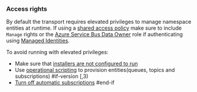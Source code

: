 
### Access rights

By default the transport requires elevated privileges to manage namespace entities at runtime. If using a [shared access policy](https://learn.microsoft.com/en-us/azure/service-bus-messaging/service-bus-sas) make sure to include `Manage` rights or the [Azure Service Bus Data Owner](https://learn.microsoft.com/en-us/azure/role-based-access-control/built-in-roles#azure-service-bus-data-owner) role if authenticating using [Managed Identities](https://learn.microsoft.com/en-us/azure/service-bus-messaging/service-bus-managed-service-identity).

To avoid running with elevated privileges:

- Make sure that [installers are not configured to run](/nservicebus/operations/installers.md)
- Use [operational scripting](/transports/azure-service-bus/operational-scripting.md) to provision entities(queues, topics and subscriptions)
#if-version [,3)
- [Turn off automatic subscriptions](/nservicebus/messaging/publish-subscribe/controlling-what-is-subscribed.md#disabling-auto-subscription)
#end-if